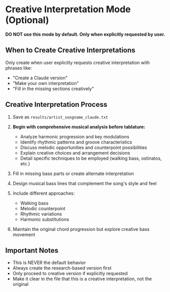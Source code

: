 # Creative Interpretation Mode (Optional)

**DO NOT use this mode by default. Only when explicitly requested by user.**

## When to Create Creative Interpretations

Only create when user explicitly requests creative interpretation with phrases like:
- "Create a Claude version"
- "Make your own interpretation"
- "Fill in the missing sections creatively"

## Creative Interpretation Process

1. Save as `results/artist_songname_claude.txt`

2. **Begin with comprehensive musical analysis before tablature:**
   - Analyze harmonic progression and key modulations
   - Identify rhythmic patterns and groove characteristics
   - Discuss melodic opportunities and counterpoint possibilities
   - Explain creative choices and arrangement decisions
   - Detail specific techniques to be employed (walking bass, ostinatos, etc.)

3. Fill in missing bass parts or create alternate interpretation

4. Design musical bass lines that complement the song's style and feel

5. Include different approaches:
   - Walking bass
   - Melodic counterpoint
   - Rhythmic variations
   - Harmonic substitutions

6. Maintain the original chord progression but explore creative bass movement

## Important Notes

- This is NEVER the default behavior
- Always create the research-based version first
- Only proceed to creative version if explicitly requested
- Make it clear in the file that this is a creative interpretation, not the original